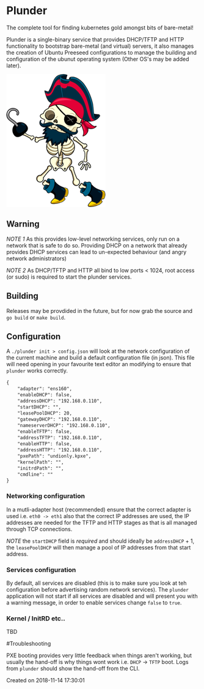 
# Plunder

The complete tool for finding kubernetes gold amongst bits of bare-metal!

Plunder is a single-binary service that provides DHCP/TFTP and HTTP functionality to bootstrap bare-metal (and virtual) servers, it also manages the creation of Ubuntu Preeseed configurations to manage the building and configuration of the ubunut operating system (Other OS's may be added later). 

![Plunder Captain](./image/plunder_captain.png)

## Warning

*NOTE 1* As this provides low-level networking services, only run on a network that is safe to do so. Providing DHCP on a network that already provides DHCP services can lead to un-expected behaviour (and angry network administrators)

*NOTE 2* As DHCP/TFTP and HTTP all bind to low ports < 1024, root access (or sudo) is required to start the plunder services.

## Building

Releases may be provdided in the future, but for now grab the source and `go build` or `make build`.

## Configuration

A `./plunder init > config.json` will look at the network configuration of the current machine and build a default configuration file (in json). This file will need opening in your favourite text editor an modifying to ensure that `plunder` works correctly. 

```
{
	"adapter": "ens160",
	"enableDHCP": false,
	"addressDHCP": "192.168.0.110",
	"startDHCP": "",
	"leasePoolDHCP": 20,
	"gatewayDHCP": "192.168.0.110",
	"nameserverDHCP": "192.168.0.110",
	"enableTFTP": false,
	"addressTFTP": "192.168.0.110",
	"enableHTTP": false,
	"addressHTTP": "192.168.0.110",
	"pxePath": "undionly.kpxe",
	"kernelPath": "",
	"initrdPath": "",
	"cmdline": ""
}
```

### Networking configuration
In a mutli-adapter host (recommended) ensure that the correct adapter is used i.e. `eth0 -> eth1` also that the correct IP addresses are used, the IP addresses are needed for the TFTP and HTTP stages as that is all managed through TCP connections. 

*NOTE* the `startDHCP` field is _required_ and should ideally be `addressDHCP` + 1, the `leasePoolDHCP` will then manage a pool of IP addresses from that start address.

### Services configuration
By default, all services are disabled (this is to make sure you look at teh configuration before advertising random network services). The `plunder` application will not start if all services are disabled and will present you with a warning message, in order to enable services change `false` to `true`.

### Kernel / InitRD etc.. 

TBD

#Troubleshooting

PXE booting provides very little feedback when things aren't working, but usually the hand-off is why things wont work i.e. `DHCP` -> `TFTP` boot. Logs from `plunder` should show the hand-off from the CLI.

Created on 2018-11-14 17:30:01
